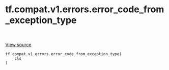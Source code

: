 <div itemscope itemtype="http://developers.google.com/ReferenceObject">
<meta itemprop="name" content="tf.compat.v1.errors.error_code_from_exception_type" />
<meta itemprop="path" content="Stable" />
</div>

# tf.compat.v1.errors.error_code_from_exception_type

<!-- Insert buttons and diff -->

<table class="tfo-notebook-buttons tfo-api nocontent" align="left">

</table>

<a target="_blank" class="external" href="/code/stable/tensorflow/python/framework/errors_impl.py">View source</a>






<pre class="devsite-click-to-copy prettyprint lang-py tfo-signature-link">
<code>tf.compat.v1.errors.error_code_from_exception_type(
    cls
)
</code></pre>



<!-- Placeholder for "Used in" -->

